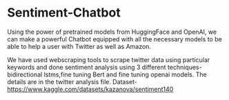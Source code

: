 # Sentiment-Chatbot
Using the power of pretrained models from HuggingFace and OpenAI, we can make a powerful Chatbot equipped with all the necessary models to be able to help a user with Twitter as well as Amazon.

We have used webscraping tools to scrape twitter data using particular keywords and done sentiment analysis using 3 different techniques-bidirectional lstms,fine tuning Bert and fine tuning openai models. The details are in the twitter analysis file.
Dataset-https://www.kaggle.com/datasets/kazanova/sentiment140

